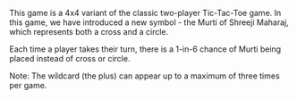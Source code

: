 This game is a 4x4 variant of the classic two-player Tic-Tac-Toe game.  In this game, we have introduced a new symbol - the Murti of Shreeji Maharaj, which represents both a cross and a circle.

Each time a player takes their turn, there is a 1-in-6 chance of Murti being placed instead of cross or circle.  

Note: The wildcard (the plus) can appear up to a maximum of three times per game.


